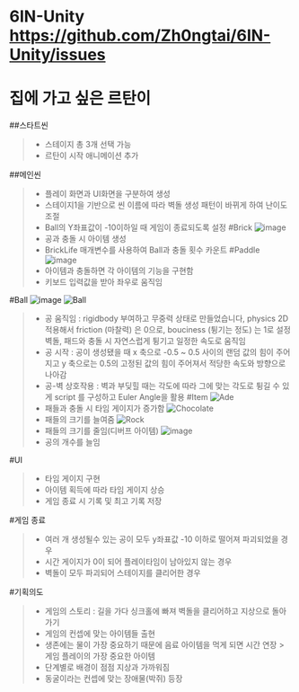 # 6IN-Unity https://github.com/Zh0ngtai/6IN-Unity/issues

# 집에 가고 싶은 르탄이

##스타트씬

> - 스테이지 총 3개 선택 가능
> - 르탄이 시작 애니메이션 추가

##메인씬
> - 플레이 화면과 UI화면을 구분하여 생성
> - 스테이지1을 기반으로 씬 이름에 따라 벽돌 생성 패턴이 바뀌게 하여 난이도 조절
> - Ball의 Y좌표값이 -10이하일 때 게임이 종료되도록 설정
#Brick
![image](https://github.com/Zh0ngtai/6IN-Unity/assets/149444430/47e02a08-3a99-4958-92c9-db52d0d60962)
> - 공과 충돌 시 아이템 생성
> - BrickLife 매개변수를 사용하여 Ball과 충돌 횟수 카운트
#Paddle
![image](https://github.com/Zh0ngtai/6IN-Unity/assets/149444430/4c843ba9-0209-4a0f-9788-040306a18a03)
> - 아이템과 충돌하면 각 아이템의 기능을 구현함
> - 키보드 입력값을 받아 좌우로 움직임

#Ball
![image](https://github.com/Zh0ngtai/6IN-Unity/assets/149444430/48fc66cd-2c27-422d-949b-345c98ac507a)
![Ball](https://github.com/Zh0ngtai/6IN-Unity/assets/149444430/a0968c87-ae6a-434a-9c0d-c3c9513134d6)
> - 공 움직임 : rigidbody 부여하고 무중력 상태로 만들었습니다, physics 2D 적용해서 friction (마찰력) 은 0으로, bouciness (튕기는 정도) 는 1로 설정
             벽돌, 패드와 충돌 시 자연스럽게 튕기고 일정한 속도로 움직임
> - 공 시작 : 공이 생성됐을 때 x 축으로 -0.5 ~ 0.5 사이의 랜덤 값의 힘이 주어지고 y 축으로는 0.5의 고정된 값의 힘이 주어져서 적당한 속도와 방향으로 나아감
> - 공-벽 상호작용 : 벽과 부딪힐 때는 각도에 따라 그에 맞는 각도로 튕길 수 있게 script 를 구성하고 Euler Angle을 활용
#Item
![Ade](https://github.com/Zh0ngtai/6IN-Unity/assets/149444430/fda26411-f43e-4f70-90a1-8db9536858be)
> - 패들과 충돌 시 타임 게이지가 증가함
![Chocolate](https://github.com/Zh0ngtai/6IN-Unity/assets/149444430/d62a61eb-5429-47cc-97d0-0ab4d6b66506)
> - 패들의 크기를 늘여줌
![Rock](https://github.com/Zh0ngtai/6IN-Unity/assets/149444430/d7cdf5d7-78f8-43fb-9d77-929716b4c7e9)
> - 패들의 크기를 줄임(디버프 아이템)
![image](https://github.com/Zh0ngtai/6IN-Unity/assets/149444430/c8db3623-1eb3-4dbc-be99-58773f651689)
> - 공의 개수를 늘임


#UI
> - 타임 게이지 구현
> - 아이템 획득에 따라 타임 게이지 상승
> - 게임 종료 시 기록 및 최고 기록 저장

#게임 종료
> - 여러 개 생성될수 있는 공이 모두 y좌표값 -10 이하로 떨어져 파괴되었을 경우
> - 시간 게이지가 0이 되어 플레이타임이 남아있지 않는 경우
> - 벽돌이 모두 파괴되어 스테이지를 클리어한 경우

#기획의도
> - 게임의 스토리 : 길을 가다 싱크홀에 빠져 벽돌을 클리어하고 지상으로 돌아가기
> - 게임의 컨셉에 맞는 아이템들 출현
> - 생존에는 물이 가장 중요하기 때문에 음료 아이템을 먹게 되면 시간 연장 > 게임 플레이의 가장 중요한 아이템
> - 단계별로 배경이 점점 지상과 가까워짐
> - 동굴이라는 컨셉에 맞는 장애물(박쥐) 등장
